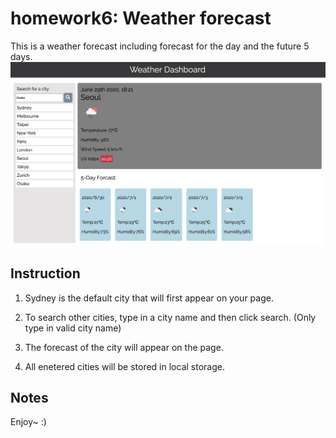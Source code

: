 # homework6: Weather forecast
This is a weather forecast including forecast for the day and the future 5 days.
![img](./Assets/screencap.png)

## Instruction
1. Sydney is the default city that will first appear on your page.

2. To search other cities, type in a city name and then click search.
   (Only type in valid city name)

3. The forecast of the city will appear on the page.

4. All enetered cities will be stored in local storage.


## Notes
Enjoy~ :)
